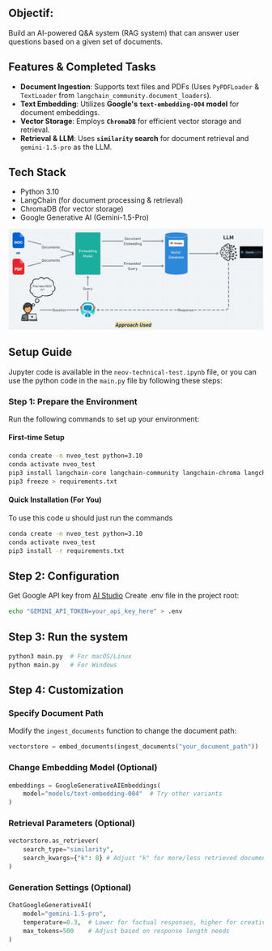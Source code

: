 ## Objectif: 
Build an AI-powered Q&A system (RAG system) that can answer user questions based on a given set of documents.

## Features & Completed Tasks
- **Document Ingestion**: Supports text files and PDFs (Uses `PyPDFLoader` & `TextLoader` from `langchain_community.document_loaders`).
- **Text Embedding**: Utilizes **Google's `text-embedding-004` model** for document embeddings.
- **Vector Storage**: Employs **`ChromaDB`** for efficient vector storage and retrieval.
- **Retrieval & LLM**: Uses **`similarity` search** for document retrieval and `gemini-1.5-pro` as the LLM.

## Tech Stack
* Python 3.10
* LangChain (for document processing & retrieval)
* ChromaDB (for vector storage)
* Google Generative AI (Gemini-1.5-Pro)

![alt text](image.png)

## Setup Guide
Jupyter code is available in the `neov-technical-test.ipynb` file, or you can use the python code in the `main.py` file by following these steps:
### Step 1: Prepare the Environment
Run the following commands to set up your environment:

#### First-time Setup 
```sh
conda create -n nveo_test python=3.10
conda activate nveo_test
pip3 install langchain-core langchain-community langchain-chroma langchain-google-genai pypdf dotenv
pip3 freeze > requirements.txt
```
#### Quick Installation (For You)
To use this code u should just run the commands
```sh
conda create -n nveo_test python=3.10
conda activate nveo_test
pip3 install -r requirements.txt
```

## Step 2: Configuration
Get Google API key from [AI Studio](https://aistudio.google.com/prompts/new_chat)
Create .env file in the project root:
```sh
echo "GEMINI_API_TOKEN=your_api_key_here" > .env
```

## Step 3: Run the system
```py
python3 main.py  # For macOS/Linux
python main.py   # For Windows
```

## Step 4: Customization 
### Specify Document Path
Modify the `ingest_documents` function to change the document path:

```py
vectorstore = embed_documents(ingest_documents("your_document_path"))
```
### Change Embedding Model (Optional)
```py
embeddings = GoogleGenerativeAIEmbeddings(
    model="models/text-embedding-004"  # Try other variants
)
```

### Retrieval Parameters (Optional)
```py 
vectorstore.as_retriever(
    search_type="similarity",
    search_kwargs={"k": 8} # Adjust "k" for more/less retrieved documents
)
```

### Generation Settings (Optional)
```py
ChatGoogleGenerativeAI(
    model="gemini-1.5-pro",
    temperature=0.3,  # Lower for factual responses, higher for creativity (Range: 0-1)
    max_tokens=500    # Adjust based on response length needs
)
```
